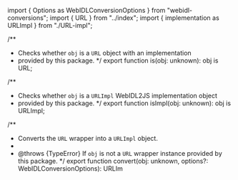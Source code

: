 import { Options as WebIDLConversionOptions } from "webidl-conversions";
import { URL } from "../index";
import { implementation as URLImpl } from "./URL-impl";

/**
 * Checks whether `obj` is a `URL` object with an implementation
 * provided by this package.
 */
export function is(obj: unknown): obj is URL;

/**
 * Checks whether `obj` is a `URLImpl` WebIDL2JS implementation object
 * provided by this package.
 */
export function isImpl(obj: unknown): obj is URLImpl;

/**
 * Converts the `URL` wrapper into a `URLImpl` object.
 *
 * @throws {TypeError} If `obj` is not a `URL` wrapper instance provided by this package.
 */
export function convert(obj: unknown, options?: WebIDLConversionOptions): URLIm